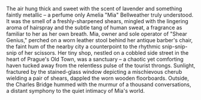 The air hung thick and sweet with the scent of lavender and something faintly metallic – a perfume only Amelia "Mia" Bellweather truly understood.  It was the smell of a freshly-sharpened shears, mingled with the lingering aroma of hairspray and the subtle tang of human sweat, a fragrance as familiar to her as her own breath. Mia, owner and sole operator of "Shear Genius," perched on a worn leather stool behind her antique barber's chair, the faint hum of the nearby city a counterpoint to the rhythmic snip-snip-snip of her scissors.  Her tiny shop, nestled on a cobbled side street in the heart of Prague's Old Town, was a sanctuary – a chaotic yet comforting haven tucked away from the relentless pulse of the tourist throngs.  Sunlight, fractured by the stained-glass window depicting a mischievous cherub wielding a pair of shears, dappled the worn wooden floorboards.  Outside, the Charles Bridge hummed with the murmur of a thousand conversations, a distant symphony to the quiet intimacy of Mia's world.
